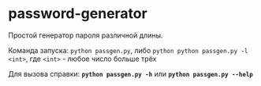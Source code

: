 # password-generator

Простой генератор пароля различной длины.

Команда запуска: `python passgen.py`,
либо `python python passgen.py -l <int>`, где `<int>` - любое число больше трёх

Для вызова справки: **`python passgen.py -h`** или **`python passgen.py --help`**
